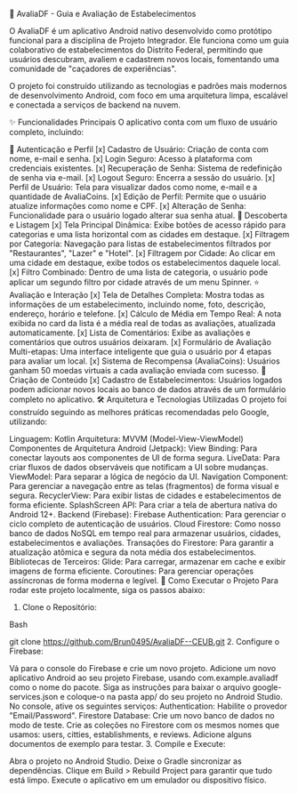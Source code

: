 📱 AvaliaDF - Guia e Avaliação de Estabelecimentos

O AvaliaDF é um aplicativo Android nativo desenvolvido como protótipo funcional para a disciplina de Projeto Integrador. Ele funciona como um guia colaborativo de estabelecimentos do Distrito Federal, permitindo que usuários descubram, avaliem e cadastrem novos locais, fomentando uma comunidade de "caçadores de experiências".

O projeto foi construído utilizando as tecnologias e padrões mais modernos de desenvolvimento Android, com foco em uma arquitetura limpa, escalável e conectada a serviços de backend na nuvem.

✨ Funcionalidades Principais
O aplicativo conta com um fluxo de usuário completo, incluindo:

👤 Autenticação e Perfil
[x] Cadastro de Usuário: Criação de conta com nome, e-mail e senha.
[x] Login Seguro: Acesso à plataforma com credenciais existentes.
[x] Recuperação de Senha: Sistema de redefinição de senha via e-mail.
[x] Logout Seguro: Encerra a sessão do usuário.
[x] Perfil de Usuário: Tela para visualizar dados como nome, e-mail e a quantidade de AvaliaCoins.
[x] Edição de Perfil: Permite que o usuário atualize informações como nome e CPF.
[x] Alteração de Senha: Funcionalidade para o usuário logado alterar sua senha atual.
📍 Descoberta e Listagem
[x] Tela Principal Dinâmica: Exibe botões de acesso rápido para categorias e uma lista horizontal com as cidades em destaque.
[x] Filtragem por Categoria: Navegação para listas de estabelecimentos filtrados por "Restaurantes", "Lazer" e "Hotel".
[x] Filtragem por Cidade: Ao clicar em uma cidade em destaque, exibe todos os estabelecimentos daquele local.
[x] Filtro Combinado: Dentro de uma lista de categoria, o usuário pode aplicar um segundo filtro por cidade através de um menu Spinner.
⭐️ Avaliação e Interação
[x] Tela de Detalhes Completa: Mostra todas as informações de um estabelecimento, incluindo nome, foto, descrição, endereço, horário e telefone.
[x] Cálculo de Média em Tempo Real: A nota exibida no card da lista é a média real de todas as avaliações, atualizada automaticamente.
[x] Lista de Comentários: Exibe as avaliações e comentários que outros usuários deixaram.
[x] Formulário de Avaliação Multi-etapas: Uma interface inteligente que guia o usuário por 4 etapas para avaliar um local.
[x] Sistema de Recompensa (AvaliaCoins): Usuários ganham 50 moedas virtuais a cada avaliação enviada com sucesso.
📝 Criação de Conteúdo
[x] Cadastro de Estabelecimentos: Usuários logados podem adicionar novos locais ao banco de dados através de um formulário completo no aplicativo.
🛠️ Arquitetura e Tecnologias Utilizadas
O projeto foi construído seguindo as melhores práticas recomendadas pelo Google, utilizando:

Linguagem: Kotlin
Arquitetura: MVVM (Model-View-ViewModel)
Componentes de Arquitetura Android (Jetpack):
View Binding: Para conectar layouts aos componentes de UI de forma segura.
LiveData: Para criar fluxos de dados observáveis que notificam a UI sobre mudanças.
ViewModel: Para separar a lógica de negócio da UI.
Navigation Component: Para gerenciar a navegação entre as telas (fragmentos) de forma visual e segura.
RecyclerView: Para exibir listas de cidades e estabelecimentos de forma eficiente.
SplashScreen API: Para criar a tela de abertura nativa do Android 12+.
Backend (Firebase):
Firebase Authentication: Para gerenciar o ciclo completo de autenticação de usuários.
Cloud Firestore: Como nosso banco de dados NoSQL em tempo real para armazenar usuários, cidades, estabelecimentos e avaliações.
Transações do Firestore: Para garantir a atualização atômica e segura da nota média dos estabelecimentos.
Bibliotecas de Terceiros:
Glide: Para carregar, armazenar em cache e exibir imagens de forma eficiente.
Coroutines: Para gerenciar operações assíncronas de forma moderna e legível.
🚀 Como Executar o Projeto
Para rodar este projeto localmente, siga os passos abaixo:

1. Clone o Repositório:

Bash

git clone https://github.com/Brun0495/AvaliaDF--CEUB.git
2. Configure o Firebase:

Vá para o console do Firebase e crie um novo projeto.
Adicione um novo aplicativo Android ao seu projeto Firebase, usando com.example.avaliadf como o nome do pacote.
Siga as instruções para baixar o arquivo google-services.json e coloque-o na pasta app/ do seu projeto no Android Studio.
No console, ative os seguintes serviços:
Authentication: Habilite o provedor "Email/Password".
Firestore Database: Crie um novo banco de dados no modo de teste.
Crie as coleções no Firestore com os mesmos nomes que usamos: users, citties, establishments, e reviews. Adicione alguns documentos de exemplo para testar.
3. Compile e Execute:

Abra o projeto no Android Studio.
Deixe o Gradle sincronizar as dependências.
Clique em Build > Rebuild Project para garantir que tudo está limpo.
Execute o aplicativo em um emulador ou dispositivo físico.
